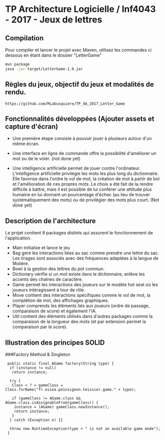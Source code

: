 # TP Architecture Logicielle / Inf4043 - 2017 - Jeux de lettres

## Compilation
Pour compiler et lancer le projet avec Maven, utilisez les commandes ci dessous en étant dans le dossier "LetterGame"
```bash
mvn package
java -jar target/LetterGame-1.0.jar
```
## Règles du jeux, objectif du jeux et modalités de rendu. 

```
https://github.com/MLabusquiere/TP_4A_2017_Letter_Game
```

## Fonctionnalités développées (Ajouter assets et capture d'écran)
- Une première étape consiste à pouvoir jouer à plusieurs autour d'un même écran.

- Une interface en ligne de commande offre la possibilité d'améliorer un mot ou de le voler. (not done yet)

- Une intelligence artificielle permet de jouer contre l'ordinateur. L'intelligence artificielle privilégie les mots les plus long du dictionnaire. Elle favorise dans l'ordre le vol de mot, la création de mot à partir de bol et l'amélioration de ces propres mots. Le choix a été fait de la rendre difficile à battre, mais il est possible de lui conférer une attitude plus humaine en lui donnant un pourcentage d'échec (au lieu de trouver systématiquement des mots) ou de privilégier des mots plus court. (Not done yet)

## Description de l'architecture
Le projet contient 8 packages distints qui assurent le fonctionnement de l'application.

- Main initialise et lance le jeu
- Bag gère les interactions liées au sac comme prendre une lettre du sac. Les tirages sont associés avec des fréquences adaptées à la langue de Molière.
- Bowl à la gestion des lettres du pot commun.
- Dictionary vérifie si un mot existe dans le dictionnaire, enlève les accents des chaînes de caractère.
- Game permet les interactions des joueurs sur le modèle hot seat où les joueurs intéragissent à tour de rôle.
- Move contient des interactions spécifiques comme le vol de mot, la complétion de mot, des affichages graphiques.
- Player comprends les éléments liés aux joueurs (ordre de passage, comparaison de score) et également l'IA.
- Util contient des éléments utilisés dans d'autres packages comme la comparaison de la longueur des mots (et par extension permet la comparaison par le score).

## Illustration des principes SOLID

###Factory Method & Singleton
```
 public static final AGame factory(String type) {
  if (instance != null)
   return instance;

  try {
   Class < ? > gameClass = Class.forName("fr.esiea.poinsignon.teissier.game." + type);

   if (gameClass != AGame.class && AGame.class.isAssignableFrom(gameClass)) {
    instance = (AGame) gameClass.newInstance();
    return instance;
   }
  } catch (Exception e) {}

  throw new RuntimeException(type + " is not an available game mode");
 }
```

